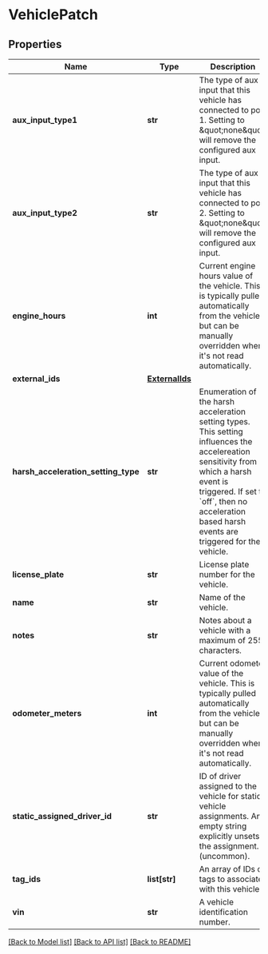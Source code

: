 # VehiclePatch

## Properties
Name | Type | Description | Notes
------------ | ------------- | ------------- | -------------
**aux_input_type1** | **str** | The type of aux input that this vehicle has connected to port 1. Setting to \&quot;none\&quot; will remove the configured aux input. | [optional] 
**aux_input_type2** | **str** | The type of aux input that this vehicle has connected to port 2. Setting to \&quot;none\&quot; will remove the configured aux input. | [optional] 
**engine_hours** | **int** | Current engine hours value of the vehicle. This is typically pulled automatically from the vehicle, but can be manually overridden when it&#x27;s not read automatically. | [optional] 
**external_ids** | [**ExternalIds**](ExternalIds.md) |  | [optional] 
**harsh_acceleration_setting_type** | **str** | Enumeration of the harsh acceleration setting types. This setting influences the accelereation sensitivity from which a harsh event is triggered. If set to &#x60;off&#x60;, then no acceleration based harsh events are triggered for the vehicle. | [optional] 
**license_plate** | **str** | License plate number for the vehicle. | [optional] 
**name** | **str** | Name of the vehicle. | [optional] 
**notes** | **str** | Notes about a vehicle with a maximum of 255 characters. | [optional] 
**odometer_meters** | **int** | Current odometer value of the vehicle. This is typically pulled automatically from the vehicle, but can be manually overridden when it&#x27;s not read automatically. | [optional] 
**static_assigned_driver_id** | **str** | ID of driver assigned to the vehicle for static vehicle assignments. An empty string explicitly unsets the assignment. (uncommon). | [optional] 
**tag_ids** | **list[str]** | An array of IDs of tags to associate with this vehicle. | [optional] 
**vin** | **str** | A vehicle identification number. | [optional] 

[[Back to Model list]](../README.md#documentation-for-models) [[Back to API list]](../README.md#documentation-for-api-endpoints) [[Back to README]](../README.md)

